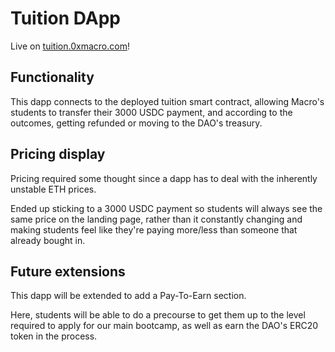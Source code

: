 # Tuition DApp

Live on [tuition.0xmacro.com](https://tuition.0xmacro.com)!

## Functionality

This dapp connects to the deployed tuition smart contract, allowing Macro's students to transfer their 3000 USDC payment, and according to the outcomes, getting refunded or moving to the DAO's treasury.

## Pricing display

Pricing required some thought since a dapp has to deal with the inherently unstable ETH prices. 

Ended up sticking to a 3000 USDC payment so students will always see the same price on the landing page, rather than it constantly changing and making students feel like they're paying more/less than someone that already bought in.

## Future extensions

This dapp will be extended to add a Pay-To-Earn section. 

Here, students will be able to do a precourse to get them up to the level required to apply for our main bootcamp, as well as earn the DAO's ERC20 token in the process.
